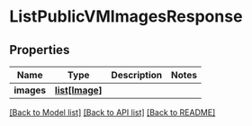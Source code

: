 # ListPublicVMImagesResponse

## Properties
Name | Type | Description | Notes
------------ | ------------- | ------------- | -------------
**images** | [**list[Image]**](Image.md) |  | 

[[Back to Model list]](../README.md#documentation-for-models) [[Back to API list]](../README.md#documentation-for-api-endpoints) [[Back to README]](../README.md)



